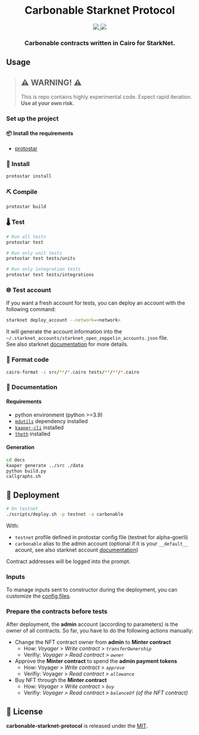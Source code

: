 <div align="center">
  <h1 align="center">Carbonable Starknet Protocol</h1>
  <p align="center">
    <a href="https://discord.gg/zUy9UvB7cd">
        <img src="https://img.shields.io/badge/Discord-6666FF?style=for-the-badge&logo=discord&logoColor=white">
    </a>
    <a href="https://twitter.com/intent/follow?screen_name=Carbonable_io">
        <img src="https://img.shields.io/badge/Twitter-1DA1F2?style=for-the-badge&logo=twitter&logoColor=white">
    </a>       
  </p>
  <h3 align="center">Carbonable contracts written in Cairo for StarkNet.</h3>
</div>

## Usage

> ## ⚠️ WARNING! ⚠️
>
> This is repo contains highly experimental code.
> Expect rapid iteration.
> **Use at your own risk.**

### Set up the project

#### 📦 Install the requirements

- [protostar](https://github.com/software-mansion/protostar)

### 🎉 Install

```bash
protostar install
```

### ⛏️ Compile

```bash
protostar build
```

### 🌡️ Test

```bash
# Run all tests
protostar test

# Run only unit tests
protostar test tests/units

# Run only integration tests
protostar test tests/integrations
```

### 🌐 Test account

If you want a fresh account for tests, you can deploy an account with the following command:

```bash
starknet deploy_account --network=<network>
```

It will generate the account information into the `~/.starknet_accounts/starknet_open_zeppelin_accounts.json` file.  
See also starknet [documentation](https://www.cairo-lang.org/docs/hello_starknet/account_setup.html#creating-an-account) for more details.

### 💋 Format code

```bash
cairo-format -i src/**/*.cairo tests/**/**/*.cairo
```

### 📝 Documentation

#### Requirements

- python environment (python >=3.9)
- [`mdutils`](https://pypi.org/project/mdutils/) dependency installed
- [`kaaper-cli`](https://github.com/onlydustxyz/kaaper) installed
- [`thoth`](https://github.com/FuzzingLabs/thoth) installed

#### Generation

```bash
cd docs
kaaper generate ../src ./data
python build.py
callgraphs.sh
```

## 🚀 Deployment

```bash
# On testnet
./scripts/deploy.sh -p testnet -a carbonable
```

With:
- `testnet` profile defined in protostar config file (testnet for alpha-goerli)
- `carbonable` alias to the admin account (optional if it is your `__default__`  acount, see also starknet account [documentation](https://starknet.io/docs/hello_starknet/account_setup.html))

Contract addresses will be logged into the prompt.

### Inputs

To manage inputs sent to constructor during the deployment, you can customize the [config files](./scripts/configs/).

### Prepare the contracts before tests

After deployment, the **admin** account (according to parameters) is the owner of all contracts.
So far, you have to do the following actions manually:

- Change the NFT contract owner from **admin** to **Minter contract**
  * How: _Voyager > Write contract > `transferOwnership`_
  * Verifiy: _Voyager > Read contract > `owner`_
- Approve the **Minter contract** to spend the **admin payment tokens**
  * How: Voyager > _Write contract > `approve`_
  * Verifiy: Voyager > _Read contract > `allowance`_
- Buy NFT through the **Minter contract**
  * How: _Voyager > Write contract > `buy`_
  * Verifiy: _Voyager > Read contract > `balanceOf` (of the NFT contract)_

## 📄 License

**carbonable-starknet-protocol** is released under the [MIT](LICENSE).
